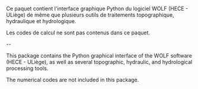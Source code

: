 Ce paquet contient l'interface graphique Python du logiciel WOLF (HECE - ULiège) de même que plusieurs outils de traitements topographique, hydraulique et hydrologique.

Les codes de calcul ne sont pas contenus dans ce paquet.

--


This package contains the Python graphical interface of the WOLF software (HECE - ULiège), as well as several topographic, hydraulic, and hydrological processing tools.

The numerical codes are not included in this package.